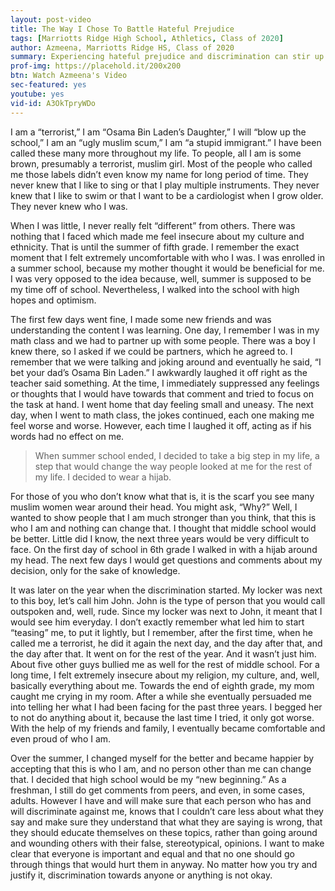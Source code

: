 ```yaml
---
layout: post-video
title: The Way I Chose To Battle Hateful Prejudice 
tags: [Marriotts Ridge High School, Athletics, Class of 2020]  
author: Azmeena, Marriotts Ridge HS, Class of 2020
summary: Experiencing hateful prejudice and discrimination can stir up a broad spectrum of emotions - from sadness to anger and even helplessness.
prof-img: https://placehold.it/200x200
btn: Watch Azmeena's Video
sec-featured: yes
youtube: yes
vid-id: A3OkTpryWDo
---
```


I am a “terrorist,” I am “Osama Bin Laden’s Daughter,” I will “blow up the school,” I am an “ugly muslim scum,” I am “a stupid immigrant.” I have been called these many more throughout my life. To people, all I am is some brown, presumably a terrorist, muslim girl. Most of the people who called me those labels didn’t even know my name for long period of time. They never knew that I like to sing or that I play multiple instruments. They never knew that I like to swim or that I want to be a cardiologist when I grow older. They never knew who I was.

When I was little, I never really felt “different” from others. There was nothing that I faced which made me feel insecure about my culture and ethnicity. That is until the summer of fifth grade. I remember the exact moment that I felt extremely uncomfortable with who I was. I was enrolled in a summer school, because my mother thought it would be beneficial for me. I was very opposed to the idea because, well, summer is supposed to be my time off of school. Nevertheless, I walked into the school with high hopes and optimism. 

The first few days went fine, I made some new friends and was understanding the content I was learning. One day, I remember I was in my math class and we had to partner up with some people. There was a boy I knew there, so I asked if we could be partners, which he agreed to. I remember that we were talking and joking around and eventually he said, “I bet your dad’s Osama Bin Laden.” I awkwardly laughed it off right as the teacher said something. At the time, I immediately suppressed any feelings or thoughts that I would have towards that comment and tried to focus on the task at hand. I went home that day feeling small and uneasy. The next day, when I went to math class, the jokes continued, each one making me feel worse and worse. However, each time I laughed it off, acting as if his words had no effect on me. 

> When summer school ended, I decided to take a big step in my life, a step that would change the way people looked at me for the rest of my life. I decided to wear a hijab. 

For those of you who don’t know what that is, it is the scarf you see many muslim women wear around their head. You might ask, “Why?” Well, I wanted to show people that I am much stronger than you think, that this is who I am and nothing can change that. I thought that middle school would be better. Little did I know, the next three years would be very difficult to face. On the first day of school in 6th grade I walked in with a hijab around my head. The next few days I would get questions and comments about my decision, only for the sake of knowledge. 

It was later on the year when the discrimination started. My locker was next to this boy, let’s call him John. John is the type of person that you would call outspoken and, well, rude. Since my locker was next to John, it meant that I would see him everyday. I don’t exactly remember what led him to start “teasing” me, to put it lightly, but I remember, after the first time, when he called me a terrorist, he did it again the next day, and the day after that, and the day after that. It went on for the rest of the year. And it wasn’t just him. About five other guys bullied me as well for the rest of middle school. For a long time, I felt extremely insecure about my religion, my culture, and, well, basically everything about me. Towards the end of eighth grade, my mom caught me crying in my room. After a while she eventually persuaded me into telling her what I had been facing for the past three years. I begged her to not do anything about it, because the last time I tried, it only got worse. With the help of my friends and family, I eventually became comfortable and even proud of who I am. 

Over the summer, I changed myself for the better and became happier by accepting that this is who I am, and no person other than me can change that. I decided that high school would be my “new beginning.” As a freshman, I still do get comments from peers, and even, in some cases, adults. However I have and will make sure that each person who has and will discriminate against me, knows that I couldn’t care less about what they say and make sure they understand that what they are saying is wrong, that they should educate themselves on these topics, rather than going around and wounding others with their false, stereotypical, opinions. I want to make clear that everyone is important and equal and that no one should go through things that would hurt them in anyway. No matter how you try and justify it, discrimination towards anyone or anything is not okay. 
